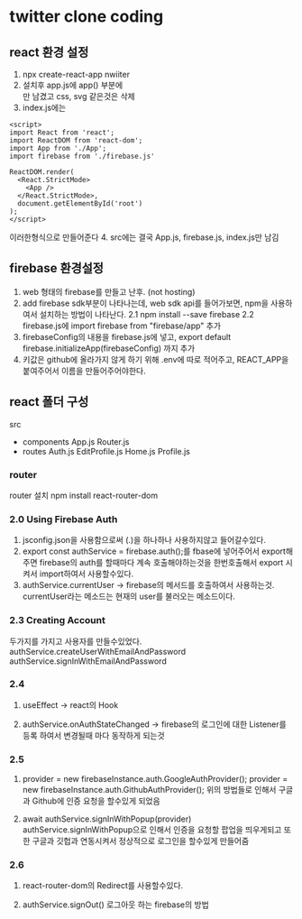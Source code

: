 # twitter clone coding

## react 환경 설정

1. npx create-react-app nwiiter
2. 설치후 app.js에 app() 부분에 <div></div>만 남겼고 css, svg 같은것은 삭제
3. index.js에는

```
<script>
import React from 'react';
import ReactDOM from 'react-dom';
import App from './App';
import firebase from './firebase.js'

ReactDOM.render(
  <React.StrictMode>
    <App />
  </React.StrictMode>,
  document.getElementById('root')
);
</script>
```

이러한형식으로 만들어준다 4. src에는 결국 App.js, firebase.js, index.js만 남김

## firebase 환경설정

1. web 형태의 firebase를 만들고 난후. (not hosting)
2. add firebase sdk부분이 나타나는데, web sdk api를 들어가보면, npm을 사용하여서 설치하는 방법이 나타난다.
   2.1 npm install --save firebase
   2.2 firebase.js에 import firebase from "firebase/app" 추가
3. firebaseConfig의 내용을 firebase.js에 넣고,
   export default firebase.initializeApp(firebaseConfig) 까지 추가
4. 키값은 github에 올라가지 않게 하기 위해 .env에 따로 적어주고, REACT_APP을 붙여주어서 이름을 만들어주어야한다.

## react 폴더 구성

src

- components
  App.js
  Router.js
- routes
  Auth.js
  EditProfile.js
  Home.js
  Profile.js

### router

router 설치
npm install react-router-dom

### 2.0 Using Firebase Auth

1. jsconfig.json을 사용함으로써 (.)을 하나하나 사용하지않고 들어갈수있다.
2. export const authService = firebase.auth();를 fbase에 넣어주어서 export해주면
   firebase의 auth를 할때마다 계속 호출해야하는것을 한번호출해서 export 시켜서 import하여서 사용할수있다.
3. authService.currentUser -> firebase의 메서드를 호출하여서 사용하는것. currentUser라는 메소드는 현재의 user를 불러오는 메소드이다.

### 2.3 Creating Account

두가지를 가지고 사용자를 만들수있었다.
authService.createUserWithEmailAndPassword
authService.signInWithEmailAndPassword

### 2.4

1. useEffect -> react의 Hook

2. authService.onAuthStateChanged -> firebase의 로그인에 대한 Listener를 등록 하여서
   변경될때 마다 동작하게 되는것

### 2.5

1. provider = new firebaseInstance.auth.GoogleAuthProvider();
   provider = new firebaseInstance.auth.GithubAuthProvider();
   위의 방법들로 인해서 구글과 Github에 인증 요청을 할수있게 되었음

2. await authService.signInWithPopup(provider)
   authService.signInWithPopup으로 인해서 인증을 요청할 팝업을 띄우게되고
   또한 구글과 깃헙과 연동시켜서 정상적으로 로그인을 할수있게 만들어줌

### 2.6

1. <Redirect from="*" to="/" />
   react-router-dom의 Redirect를 사용할수있다.

2. authService.signOut()
   로그아웃 하는 firebase의 방법
